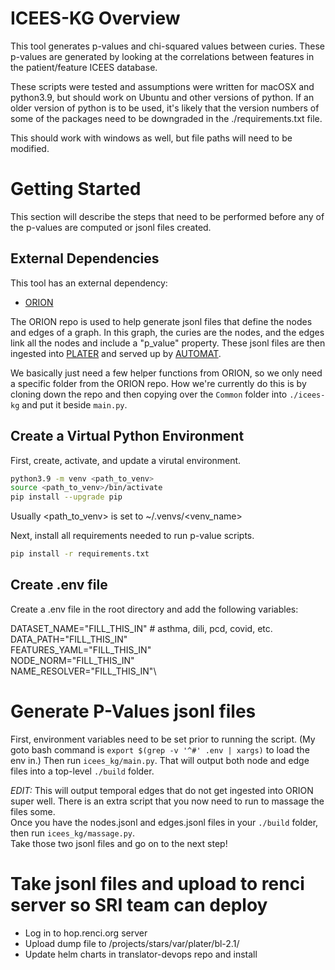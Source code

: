 # ICEES-KG Overview

This tool generates p-values and chi-squared values between curies. These p-values are generated by looking at the correlations between features in the patient/feature ICEES database.

These scripts were tested and assumptions were written for macOSX and python3.9, but should work on Ubuntu and other versions of python. If an older version of python is to be used, it's likely that the version numbers of some of the packages need to be downgraded in the ./requirements.txt file.

This should work with windows as well, but file paths will need to be modified.

# Getting Started
This section will describe the steps that need to be performed before any of the p-values are computed or jsonl files created.

## External Dependencies
This tool has an external dependency:
- [ORION](https://github.com/RobokopU24/ORION)

The ORION repo is used to help generate jsonl files that define the nodes and edges of a graph. In this graph, the curies are the nodes, and the edges link all the nodes and include a "p_value" property. These jsonl files are then ingested into [PLATER](https://github.com/TranslatorSRI/Plater) and served up by [AUTOMAT](https://github.com/RENCI-AUTOMAT/Automat-server).

We basically just need a few helper functions from ORION, so we only need a specific folder from the ORION repo. How we're currently do this is by cloning down the repo and then copying over the `Common` folder into `./icees-kg` and put it beside `main.py`.

## Create a Virtual Python Environment

First, create, activate, and update a virutal environment.

```bash
python3.9 -m venv <path_to_venv>
source <path_to_venv>/bin/activate
pip install --upgrade pip
```
Usually <path_to_venv> is set to ~/.venvs/<venv_name>

Next, install all requirements needed to run p-value scripts.

```bash
pip install -r requirements.txt
```

## Create .env file
Create a .env file in the root directory and add the following variables:

DATASET_NAME="FILL_THIS_IN" # asthma, dili, pcd, covid, etc.\
DATA_PATH="FILL_THIS_IN"\
FEATURES_YAML="FILL_THIS_IN"\
NODE_NORM="FILL_THIS_IN"\
NAME_RESOLVER="FILL_THIS_IN"\

# Generate P-Values jsonl files
First, environment variables need to be set prior to running the script. (My goto bash command is `export $(grep -v '^#' .env | xargs)` to load the env in.)
Then run `icees_kg/main.py`. That will output both node and edge files into a top-level `./build` folder.

_EDIT:_ This will output temporal edges that do not get ingested into ORION super well. There is an extra script that you now need to run to massage the files some.\
Once you have the nodes.jsonl and edges.jsonl files in your `./build` folder, then run `icees_kg/massage.py`.\
Take those two jsonl files and go on to the next step!


# Take jsonl files and upload to renci server so SRI team can deploy
- Log in to hop.renci.org server
- Upload dump file to /projects/stars/var/plater/bl-2.1/
- Update helm charts in translator-devops repo and install

